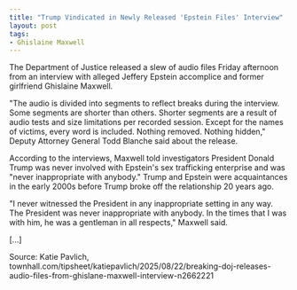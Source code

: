 ```yaml
---
title: "Trump Vindicated in Newly Released 'Epstein Files' Interview"
layout: post
tags:
- Ghislaine Maxwell
---
```


The Department of Justice released a slew of audio files Friday afternoon from an interview with alleged Jeffery Epstein accomplice and former girlfriend Ghislaine Maxwell.

"The audio is divided into segments to reflect breaks during the interview. Some segments are shorter than others. Shorter segments are a result of audio tests and size limitations per recorded session. Except for the names of victims, every word is included. Nothing removed. Nothing hidden," Deputy Attorney General Todd Blanche said about the release.

According to the interviews, Maxwell told investigators President Donald Trump was never involved with Epstein's sex trafficking enterprise and was "never inappropriate with anybody." Trump and Epstein were acquaintances in the early 2000s before Trump broke off the relationship 20 years ago.

"I never witnessed the President in any inappropriate setting in any way. The President was never inappropriate with anybody. In the times that I was with him, he was a gentleman in all respects," Maxwell said.

[...]

Source: Katie Pavlich, townhall.com/tipsheet/katiepavlich/2025/08/22/breaking-doj-releases-audio-files-from-ghislane-maxwell-interview-n2662221

